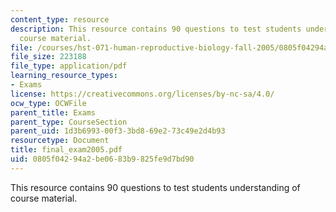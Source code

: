 ```yaml
---
content_type: resource
description: This resource contains 90 questions to test students understanding of
  course material.
file: /courses/hst-071-human-reproductive-biology-fall-2005/0805f04294a2be0683b9825fe9d7bd90_final_exam2005.pdf
file_size: 223188
file_type: application/pdf
learning_resource_types:
- Exams
license: https://creativecommons.org/licenses/by-nc-sa/4.0/
ocw_type: OCWFile
parent_title: Exams
parent_type: CourseSection
parent_uid: 1d3b6993-00f3-3bd8-69e2-73c49e2d4b93
resourcetype: Document
title: final_exam2005.pdf
uid: 0805f042-94a2-be06-83b9-825fe9d7bd90
---
```

This resource contains 90 questions to test students understanding of course material.